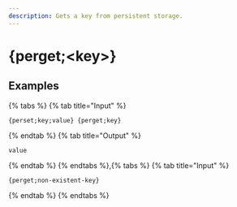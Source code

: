 ```yaml
---
description: Gets a key from persistent storage.
---
```

# {perget;&lt;key>}
## Examples
{% tabs %}
{% tab title="Input" %}
```text
{perset;key;value} {perget;key}
```
{% endtab %}
{% tab title="Output" %}
```text
value
```
{% endtab %}
{% endtabs %},{% tabs %}
{% tab title="Input" %}
```text
{perget;non-existent-key}
```
{% endtab %}
{% endtabs %}